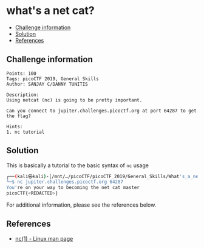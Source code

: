 # what's a net cat?

- [Challenge information](#challenge-information)
- [Solution](#solution)
- [References](#references)

## Challenge information
```
Points: 100
Tags: picoCTF 2019, General Skills
Author: SANJAY C/DANNY TUNITIS

Description:
Using netcat (nc) is going to be pretty important. 

Can you connect to jupiter.challenges.picoctf.org at port 64287 to get the flag?

Hints:
1. nc tutorial
```

## Solution

This is basically a tutorial to the basic syntax of `nc` usage
```bash
┌──(kali㉿kali)-[/mnt/…/picoCTF/picoCTF_2019/General_Skills/What's_a_net_cat]
└─$ nc jupiter.challenges.picoctf.org 64287 
You're on your way to becoming the net cat master
picoCTF{<REDACTED>}
```

For additional information, please see the references below.

## References

- [nc(1) - Linux man page](https://linux.die.net/man/1/nc)
